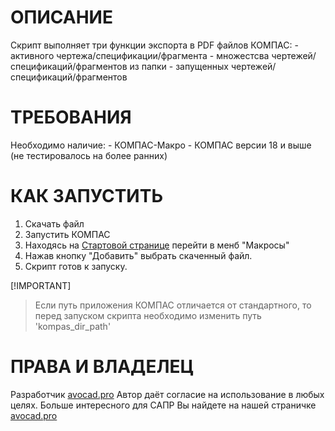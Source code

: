 # ОПИСАНИЕ
Скрипт выполняет три функции экспорта в PDF файлов КОМПАС:
    - активного чертежа/спецификации/фрагмента
    - множестсва чертежей/спецификаций/фрагментов из папки
    - запущенных чертежей/спецификаций/фрагментов
 
# ТРЕБОВАНИЯ
Необходимо наличие:
    - КОМПАС-Макро
    - КОМПАС версии 18 и выше (не тестировалось на более ранних)

# КАК ЗАПУСТИТЬ
1. Скачать файл
2. Запустить КОМПАС
3. Находясь на [Стартовой странице](https://help.ascon.ru/KOMPAS/23/ru-RU/idr_mainframe_full.html) перейти в менб "Макросы"
4. Нажав кнопку "Добавить" выбрать скаченный файл.
5. Скрипт готов к запуску.

[!IMPORTANT]
> Если путь приложения КОМПАС отличается от стандартного, то перед запуском скрипта необходимо изменить путь 'kompas_dir_path'

# ПРАВА И ВЛАДЕЛЕЦ
Разработчик [avocad.pro](https://avocad.pro/)
Автор даёт согласие на использование в любых целях.
Больше интересного для САПР Вы найдете на нашей страничке [avocad.pro](https://avocad.pro/)
